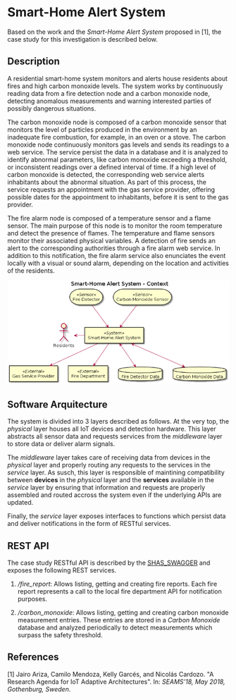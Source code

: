 # Smart-Home Alert System

Based on the work and the *Smart-Home Alert System* proposed in [1], the case study for this investigation is described below.


## Description

A residential smart-home system monitors and alerts house residents about fires and high carbon monoxide levels. The system works by continuously reading data from a fire detection node  and a carbon monoxide node, detecting anomalous measurements and warning interested parties of possibly dangerous situations.

The carbon monoxide node is composed of a carbon monoxide sensor that monitors the level of particles produced in the environment by an inadequate fire combustion, for example, in an oven or a stove.  The carbon monoxide node continuously monitors gas levels and sends its readings to a web service. The service persist the data in a database and it is analyzed to identify abnormal parameters, like carbon monoxide exceeding a threshold, or inconsistent readings over a defined interval of time.  If a high level of carbon monoxide is detected, the corresponding web service alerts inhabitants about the abnormal situation. As part of this process, the service requests an appointment with the gas service provider, offering possible dates for the appointment to inhabitants, before it is sent to the gas provider.

The fire alarm node is composed of a temperature sensor and a flame sensor. The main purpose of this node is to monitor the room temperature and detect the presence of flames. The temperature and flame sensors monitor their associated physical variables. A detection of fire sends an alert to the corresponding authorities through a fire alarm web service. In addition to this notification, the fire alarm service also enunciates the event locally with a visual or sound alarm, depending on the location and activities of the residents.

![Context]

## Software Arquitecture

The system is divided into 3 layers described as follows. At the very top, the *physical* layer houses all IoT devices and detection hardware. This layer abstracts all sensor data and requests services from the *middleware* layer to store data or deliver alarm signals.

The *middleware* layer takes care of receiving data from devices in the *physical* layer and properly routing any requests to the services in the *service* layer. As susch, this layer is responsible of maintining compatibility between **devices** in the *physical* layer and the **services** available in the *service* layer by ensuring that information and requests are properly assembled and routed accross the system even if the underlying APIs are updated.

Finally, the *service* layer exposes interfaces to functions which persist data and deliver notifications in the form of RESTful services.

## REST API

The case study RESTful API is described by the [SHAS_SWAGGER] and exposes the following REST services.

  1. */fire_report*: Allows listing, getting and creating fire reports. Each fire report represents a call to the local fire department API for notification purposes.

  1. */carbon_monoxide*: Allows listing, getting and creating carbon monoxide measurement entries. These entries are stored in a *Carbon Monoxide* database and analyzed periodically to detect measurements which surpass the safety threshold.

## References
  [1] Jairo Ariza, Camilo Mendoza, Kelly Garcés, and Nicolás Cardozo. "A Research Agenda for IoT Adaptive Architectures". In: *SEAMS’18, May 2018, Gothenburg, Sweden*.

  [Context]: https://github.com/AndesRafa/IoT_Challenge8/blob/master/03.Case_Study/01.Smart-Home_Alert_System_01.Context.png

  [SHAS_SWAGGER]: ./SHAS_REST_API.json
